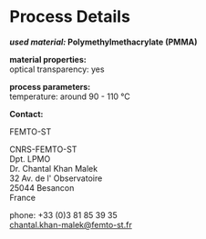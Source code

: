 # Process Details

__*used material:* Polymethylmethacrylate (PMMA)__

__material properties:__  
optical transparency:	yes
	
__process parameters:__  	
temperature:	around 90 - 110 °C
<!--break-->
__Contact:__

FEMTO-ST

CNRS-FEMTO-ST  
Dpt. LPMO  
Dr. Chantal Khan Malek  
32 Av. de l' Observatoire  
25044 Besancon  
France

phone: +33 (0)3 81 85 39 35  
chantal.khan-malek@femto-st.fr